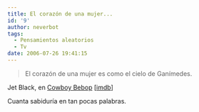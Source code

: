 ```yaml
---
title: El corazón de una mujer...
id: '9'
author: neverbot
tags:
  - Pensamientos aleatorios
  - Tv
date: 2006-07-26 19:41:15
---
```


> El corazón de una mujer es como el cielo de Ganímedes.

Jet Black, en [Cowboy Bebop](http://es.wikipedia.org/wiki/Cowboy_Bebop) \[[imdb](http://www.imdb.com/title/tt0213338/)\]

Cuanta sabiduría en tan pocas palabras.
